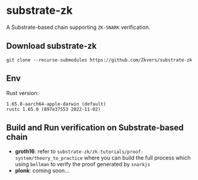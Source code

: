 # substrate-zk

A Substrate-based chain supporting `ZK-SNARK` verification.

## Download substrate-zk
```
git clone --recurse-submodules https://github.com/Zkvers/substrate-zk
```

## Env
Rust version:   
```
1.65.0-aarch64-apple-darwin (default)  
rustc 1.65.0 (897e37553 2022-11-02)
```
## Build and Run verification on Substrate-based chain
- **groth16**: refer to `substrate-zk/zk-tutorials/proof-system/theory_to_practice` where you can build the full process which using `bellman` to verify the proof generated by `snarkjs`
- **plonk**: coming soon...
